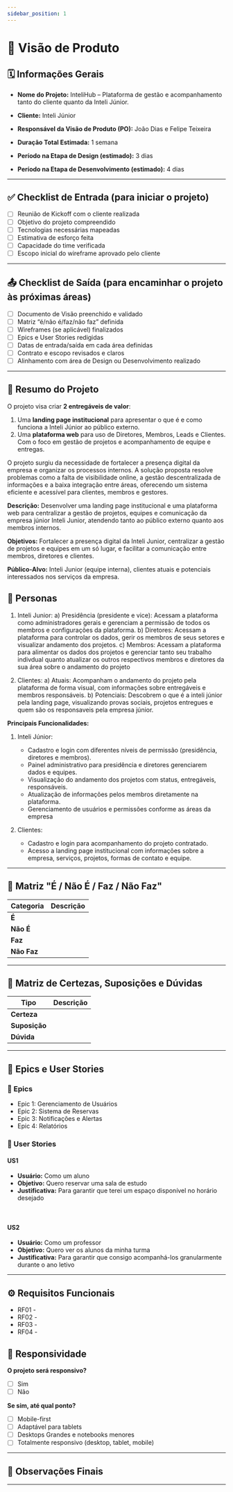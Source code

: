 ```yaml
---
sidebar_position: 1
---
```


# 📄 Visão de Produto

## 🗓 Informações Gerais

- **Nome do Projeto:** 
InteliHub – Plataforma de gestão e acompanhamento tanto do cliente quanto da Inteli Júnior.

- **Cliente:** 
Inteli Júnior

- **Responsável da Visão de Produto (PO):**
João Dias e Felipe Teixeira

- **Duração Total Estimada:** 
1 semana

- **Período na Etapa de Design (estimado):** 
3 dias

- **Período na Etapa de Desenvolvimento (estimado):** 
4 dias

---

## ✅ Checklist de Entrada (para iniciar o projeto)

- [ ] Reunião de Kickoff com o cliente realizada
- [ ] Objetivo do projeto compreendido
- [ ] Tecnologias necessárias mapeadas
- [ ] Estimativa de esforço feita
- [ ] Capacidade do time verificada
- [ ] Escopo inicial do wireframe aprovado pelo cliente

---

## 📤 Checklist de Saída (para encaminhar o projeto às próximas áreas)

- [ ] Documento de Visão preenchido e validado
- [ ] Matriz “é/não é/faz/não faz” definida
- [ ] Wireframes (se aplicável) finalizados
- [ ] Epics e User Stories redigidas
- [ ] Datas de entrada/saída em cada área definidas
- [ ] Contrato e escopo revisados e claros
- [ ] Alinhamento com área de Design ou Desenvolvimento realizado

---

## 📘 Resumo do Projeto

O projeto visa criar **2 entregáveis de valor**:
1. Uma **landing page institucional** para apresentar o que é e como funciona a Inteli Júnior ao público externo.
2. Uma **plataforma web** para uso de Diretores, Membros, Leads e Clientes. Com o foco em gestão de projetos e acompanhamento de equipe e entregas.

O projeto surgiu da necessidade de fortalecer a presença digital da empresa e organizar os processos internos. A solução proposta resolve problemas como a falta de visibilidade online, a gestão descentralizada de informações e a baixa integração entre áreas, oferecendo um sistema eficiente e acessível para clientes, membros e gestores.

**Descrição:**
Desenvolver uma landing page institucional e uma plataforma web para centralizar a gestão de projetos, equipes e comunicação da empresa júnior Inteli Junior, atendendo tanto ao público externo quanto aos membros internos.

**Objetivos:**
Fortalecer a presença digital da Inteli Junior, centralizar a gestão de projetos e equipes em um só lugar, e facilitar a comunicação entre membros, diretores e clientes.

**Público-Alvo:**
Inteli Junior (equipe interna), clientes atuais e potenciais interessados nos serviços da empresa.

## 👤 Personas

1. Inteli Junior:
   a) Presidência (presidente e vice): Acessam a plataforma como administradores gerais e gerenciam a permissão de todos os membros e configurações da plataforma. 
   b) Diretores: Acessam a plataforma para controlar  os  dados, gerir os membros de seus setores e visualizar andamento dos projetos.
   c) Membros: Acessam a plataforma para alimentar os dados dos projetos e gerenciar tanto seu trabalho indivdual quanto atualizar os outros respectivos membros e diretores da sua área sobre o andamento do projeto

2. Clientes:
   a) Atuais: Acompanham o andamento do projeto pela plataforma de forma visual, com informações sobre entregáveis e membros responsáveis.
   b) Potenciais: Descobrem o que é a inteli júnior pela landing page, visualizando provas sociais, projetos entregues e quem são os responsaveis pela empresa júnior.

**Principais Funcionalidades:**
1. Inteli Júnior:
    - Cadastro e login com diferentes níveis de permissão (presidência, diretores e membros).
    - Painel administrativo para presidência e diretores gerenciarem dados e equipes.
    - Visualização do andamento dos projetos com status, entregáveis, responsáveis.
    - Atualização de informações pelos membros diretamente na plataforma.
    - Gerenciamento de usuários e permissões conforme as áreas da empresa

2. Clientes:
    - Cadastro e login para acompanhamento do projeto contratado.
    - Acesso a landing page institucional com informações sobre a empresa, serviços, projetos, formas de contato e equipe.

---

## 🧩 Matriz "É / Não É / Faz / Não Faz"
<div align="center">

| Categoria  | Descrição |
|-----------|-----------|
| **É**     | <!-- Ex: Uma aplicação web acessível por desktop e mobile --> |
| **Não É** | <!-- Ex: Um aplicativo nativo para celular --> |
| **Faz**   | <!-- Ex: Permite reservas de salas, equipamentos, exporta relatórios em PDF --> |
| **Não Faz** | <!-- Ex: Controle de acesso físico aos espaços da biblioteca --> |

</div>

---

## 🧠 Matriz de Certezas, Suposições e Dúvidas

<!--
Esta matriz deve ser utilizada para mapear o que já sabemos com segurança (certezas), o que acreditamos mas ainda precisa ser validado (suposições), e o que ainda não sabemos ou precisa ser investigado (dúvidas).

Ela pode ser preenchida em diferentes momentos:
- Logo após a reunião de repasse da área de vendas;
- Durante o processo de elaboração do escopo com o cliente;
- Sempre que surgirem novas informações relevantes.

Essa matriz é útil para orientar as conversas com o cliente, levantar riscos, validar premissas e organizar pontos pendentes.
-->

<div align="center">

| Tipo        | Descrição                                                                |
|-------------|--------------------------------------------------------------------------|
| **Certeza**   | <!-- Ex: O sistema deve ter autenticação via e-mail institucional -->    |
| **Suposição** | <!-- Ex: Acreditamos que o sistema será usado principalmente via mobile --> |
| **Dúvida**    | <!-- Ex: O cliente precisa de integração com sistema acadêmico? -->      |

</div>

---


## 🧱 Epics e User Stories

### 🔹 Epics

<!-- Exemplo: -->
- Epic 1: Gerenciamento de Usuários
- Epic 2: Sistema de Reservas
- Epic 3: Notificações e Alertas
- Epic 4: Relatórios

### 🔸 User Stories

<!-- Exemplo de User Story: -->
#### US1
- **Usuário:** Como um aluno
- **Objetivo:** Quero reservar uma sala de estudo
- **Justificativa:** Para garantir que terei um espaço disponível no horário desejado

<br/>

#### US2
- **Usuário:** Como um professor
- **Objetivo:** Quero ver os alunos da minha turma
- **Justificativa:** Para garantir que consigo acompanhá-los granularmente durante o ano letivo

<!-- Repetir para cada funcionalidade importante -->

---

## ⚙️ Requisitos Funcionais

<!-- 
Liste os requisitos funcionais do sistema, ou seja, o que o sistema deve fazer de forma objetiva. Pense em ações, comportamentos e regras que precisam estar presentes no produto final.

Os Requisitos Funcionais (RFs) podem ser:
- Inferidos a partir de User Stories.
- Traduções técnicas de uma US, visando o ponto de vista da implementação.
- Divisões mais específicas e técnicas de uma única US (ou seja, uma US pode originar vários RFs).

Enquanto as US estão centradas nas necessidades do usuário, os RFs são mais voltados à engenharia e ao desenvolvimento. Servem como base para orientar o time técnico na hora de implementar funcionalidades específicas.
-->

<!-- Dica 1: Numerar os requisitos ajuda na rastreabilidade durante o projeto. -->

<!-- Dica 2: Agrupar os RFs por página ou outro tipo de agrupamento pode ser muito útil. -->

<!-- 
### Exemplo de Formato:

RF01 - O sistema deve permitir que usuários se cadastrem utilizando nome, e-mail institucional e senha.
RF02 - O sistema deve permitir a criação de reservas de salas com data, horário e descrição.
RF03 - O administrador deve poder visualizar e aprovar reservas pendentes.
RF04 - O sistema deve enviar um e-mail automático de confirmação após uma reserva ser realizada.
-->

<!-- Preencha abaixo com os requisitos do seu projeto -->

- RF01 - 
- RF02 - 
- RF03 - 
- RF04 - 

## 📱 Responsividade

**O projeto será responsivo?**
- [ ] Sim
- [ ] Não

**Se sim, até qual ponto?**
- [ ] Mobile-first
- [ ] Adaptável para tablets
- [ ] Desktops Grandes e notebooks menores
- [ ] Totalmente responsivo (desktop, tablet, mobile)

---

## 📌 Observações Finais

<!-- Qualquer observação relevante, como restrições legais, técnicas, dependências externas ou riscos conhecidos. -->

---

